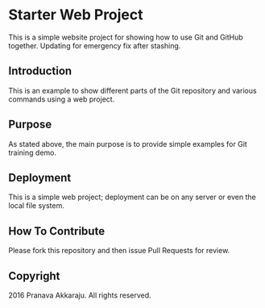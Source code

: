 # Starter Web Project

This is a simple website project for showing how to use Git and GitHub together. Updating for emergency fix after stashing. 

## Introduction

This is an example to show different parts of the Git repository and various commands using a web project. 

## Purpose

As stated above, the main purpose is to provide simple examples for Git training demo. 

## Deployment

This is a simple web project; deployment can be on any server or even the local file system. 

## How To Contribute

Please fork this repository and then issue Pull Requests for review. 

## Copyright

2016 Pranava Akkaraju. All rights reserved. 
